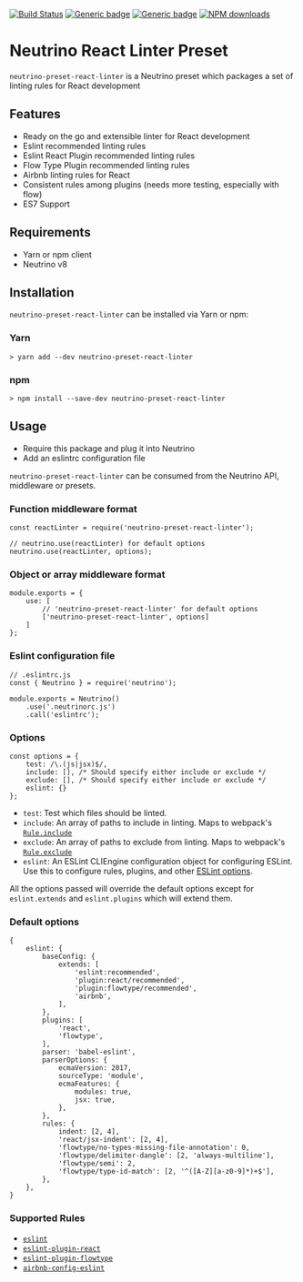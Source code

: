 [![Build Status](https://travis-ci.org/OmarMahili/neutrino-preset-react-linter.svg?branch=master)](https://travis-ci.org/OmarMahili/neutrino-preset-react-linter)
[![Generic badge](https://img.shields.io/badge/Neutrino-v8.0.0-blue.svg)](https://shields.io/)
[![Generic badge](https://img.shields.io/badge/License-MIT-blue.svg)](https://shields.io/)
[![NPM downloads](https://img.shields.io/npm/dm/neutrino-preset-react-linter.svg?style=flat)](https://npmjs.com/package/neutrino-preset-react-linter)

# Neutrino React Linter Preset

`neutrino-preset-react-linter` is a Neutrino preset which packages a set of linting rules for React development

## Features

- Ready on the go and extensible linter for React development
- Eslint recommended linting rules
- Eslint React Plugin recommended linting rules
- Flow Type Plugin recommended linting rules
- Airbnb linting rules for React
- Consistent rules among plugins (needs more testing, especially with flow)
- ES7 Support

## Requirements

- Yarn or npm client
- Neutrino v8

## Installation

`neutrino-preset-react-linter` can be installed via Yarn or npm:

### Yarn

```
> yarn add --dev neutrino-preset-react-linter
```

### npm

```
> npm install --save-dev neutrino-preset-react-linter
```

## Usage

- Require this package and plug it into Neutrino
- Add an eslintrc configuration file

`neutrino-preset-react-linter` can be consumed from the Neutrino API, middleware or presets.

### Function middleware format

```
const reactLinter = require('neutrino-preset-react-linter');

// neutrino.use(reactLinter) for default options
neutrino.use(reactLinter, options);
```

### Object or array middleware format

```
module.exports = {
    use: [
        // 'neutrino-preset-react-linter' for default options
        ['neutrino-preset-react-linter', options]
    ]
};
```

### Eslint configuration file

```
// .eslintrc.js
const { Neutrino } = require('neutrino');

module.exports = Neutrino()
    .use('.neutrinorc.js')
    .call('eslintrc');
```

### Options

```
const options = {
    test: /\.(js|jsx)$/,
    include: [], /* Should specify either include or exclude */
    exclude: [], /* Should specify either include or exclude */
    eslint: {}
};
```

- `test`: Test which files should be linted.
- `include`: An array of paths to include in linting. Maps to webpack's [`Rule.include`](https://webpack.js.org/configuration/module/#rule-include)
- `exclude`: An array of paths to exclude from linting. Maps to webpack's [`Rule.exclude`](https://webpack.js.org/configuration/module/#rule-exclude)
- `eslint`: An ESLint CLIEngine configuration object for configuring ESLint. Use this to configure rules, plugins, and other [ESLint options](http://eslint.org/docs/user-guide/configuring).

All the options passed will override the default options except for `eslint.extends` and `eslint.plugins` which will extend them.

### Default options
```
{
    eslint: {
        baseConfig: {
            extends: [
                'eslint:recommended',
                'plugin:react/recommended',
                'plugin:flowtype/recommended',
                'airbnb',
            ],
        },
        plugins: [
            'react',
            'flowtype',
        ],
        parser: 'babel-eslint',
        parserOptions: {
            ecmaVersion: 2017,
            sourceType: 'module',
            ecmaFeatures: {
                modules: true,
                jsx: true,
            },
        },
        rules: {
            indent: [2, 4],
            'react/jsx-indent': [2, 4],
            'flowtype/no-types-missing-file-annotation': 0,
            'flowtype/delimiter-dangle': [2, 'always-multiline'],
            'flowtype/semi': 2,
            'flowtype/type-id-match': [2, '^([A-Z][a-z0-9]*)+$'],
        },
    },
}
```

### Supported Rules

- [`eslint`](https://eslint.org/docs/rules/)
- [`eslint-plugin-react`](https://github.com/yannickcr/eslint-plugin-react#list-of-supported-rules)
- [`eslint-plugin-flowtype`](https://github.com/gajus/eslint-plugin-flowtype#eslint-plugin-flowtype-rules)
- [`airbnb-config-eslint`](https://github.com/airbnb/javascript)
